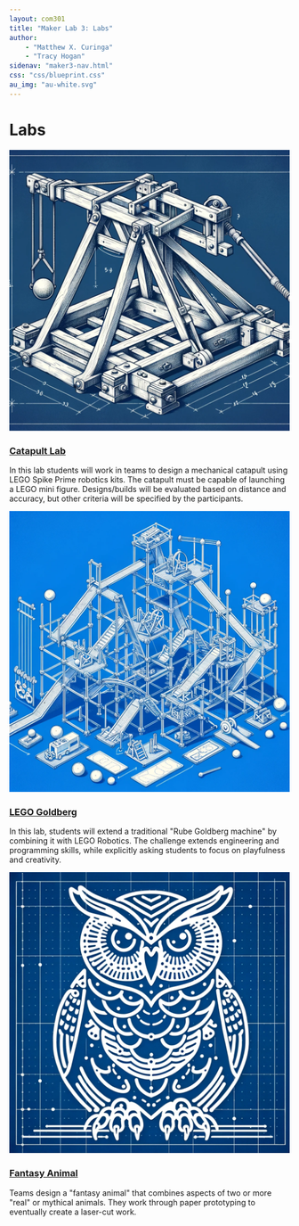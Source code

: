 ```yaml
---
layout: com301
title: "Maker Lab 3: Labs"
author:
    - "Matthew X. Curinga"
    - "Tracy Hogan"
sidenav: "maker3-nav.html"
css: "css/blueprint.css"
au_img: "au-white.svg"
---
```


Labs
==========================
<div class="row">
    <div class="col">
        <img src="img/cat-lab.png" class="img-fluid" alt="catapult">
    </div>
    <div class="col">
        <h3><a href="catapult-lab.html">Catapult Lab</a></h3>
        <p>
            In this lab students will work in teams to design a mechanical
            catapult using LEGO Spike Prime robotics kits. The catapult must
            be capable of launching a LEGO mini figure. Designs/builds will be evaluated
            based on distance and accuracy, but other criteria will be specified
            by the participants.
        </p>
    </div>
</div>
<div class="row">
    <div class="col">
        <img src="img/rube1.png" class="img-fluid" alt="rube goldberg rollercoaster">
    </div>
    <div class="col">
        <h3><a href="rube-lab.html">LEGO Goldberg</a></h3>
        <p>
            In this lab, students will extend a traditional "Rube Goldberg machine"
            by combining it with LEGO Robotics. The challenge extends
            engineering and programming skills, while explicitly asking students
            to focus on playfulness and creativity.
        </p>
    </div>
</div>
<div class="row">
    <div class="col">
        <img src="img/owl.png" class="img-fluid" alt="laser cut owl">
    </div>
    <div class="col">
        <h3><a href="animal-lab.html">Fantasy Animal</a></h3>
        <p>
            Teams design a "fantasy animal" that combines aspects
            of two or more "real" or mythical animals. They work
            through paper prototyping to eventually create a 
            laser-cut work.
        </p>
    </div>
</div>